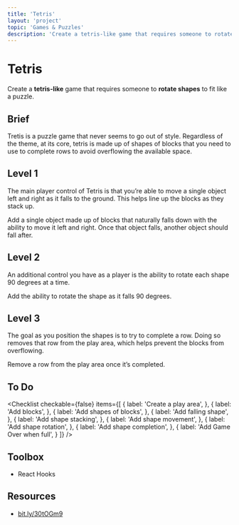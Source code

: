 ```yaml
---
title: 'Tetris'
layout: 'project'
topic: 'Games & Puzzles'
description: 'Create a tetris-like game that requires someone to rotate shapes to fit like a puzzle.'
---
```




<ProjectHeader>

# Tetris

Create a <strong className="color-blue">tetris-like</strong> game that requires someone to <strong className="color-purple">rotate shapes</strong> to fit like a puzzle.

</ProjectHeader>

<ProjectContent>

## Brief

Tretis is a puzzle game that never seems to go out of style. Regardless of the theme, at its core, tetris is made up of shapes of blocks that you need to use to complete rows to avoid overflowing the available space.

## Level 1

The main player control of Tetris is that you’re able to move a single object left and right as it falls to the ground. This helps line up the blocks as they stack up.

Add a single object made up of blocks that naturally falls down with the ability to move it left and right. Once that object falls, another object should fall after.

<LoginRequired>

## Level 2

An additional control you have as a player is the ability to rotate each shape 90 degrees at a time.

Add the ability to rotate the shape as it falls 90 degrees.

## Level 3

The goal as you position the shapes is to try to complete a row. Doing so removes that row from the play area, which helps prevent the blocks from overflowing.

Remove a row from the play area once it’s completed.

</LoginRequired>

</ProjectContent>

<ProjectSidebar>

## To Do

<Checklist checkable={false} items={[
  {
    label: 'Create a play area',
  },
  {
    label: 'Add blocks',
  },
  {
    label: 'Add shapes of blocks',
  },
  {
    label: 'Add falling shape',
  },
  {
    label: 'Add shape stacking',
  },
  {
    label: 'Add shape movement',
  },
  {
    label: 'Add shape rotation',
  },
  {
    label: 'Add shape completion',
  },
  {
    label: 'Add Game Over when full',
  }
]} />

## Toolbox
- React Hooks

## Resources
- [bit.ly/30tOGm9](https://bit.ly/30tOGm9)

</ProjectSidebar>
